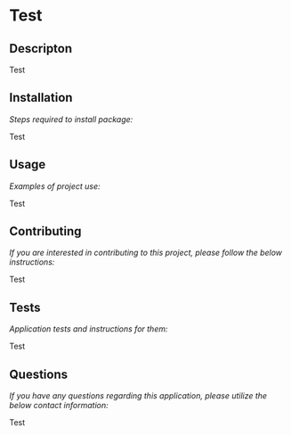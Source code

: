
  # Test

  ## Descripton
  Test

  

  ## Installation 
    
  *Steps required to install package:* 
    
  Test

  ## Usage

  *Examples of project use:*

  Test

  ## Contributing

  *If you are interested in contributing to this project, please follow the below instructions:*

  Test

  ## Tests

  *Application tests and instructions for them:*

  Test

  ## Questions

  *If you have any questions regarding this application, please utilize the below contact information:*

  Test